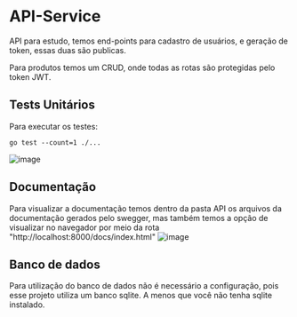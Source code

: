 # API-Service

API para estudo, temos end-points para cadastro de usuários, e geração de token, essas duas são publicas.

Para produtos temos um CRUD, onde todas as rotas são protegidas pelo token JWT.

## Tests Unitários

Para executar os testes:

```
go test --count=1 ./...
```
![image](https://github.com/user-attachments/assets/39d4b14b-44fb-4446-be4e-c304d9ea82f8)


## Documentação

Para visualizar a documentação temos dentro da pasta API os arquivos da documentação gerados pelo swegger, mas também temos a opção de visualizar no navegador por meio da rota "http://localhost:8000/docs/index.html"
![image](https://github.com/user-attachments/assets/4d3f8c88-293d-4813-8094-f7f637251baf)

## Banco de dados

Para utilização do banco de dados não é necessário a configuração, pois esse projeto utiliza um banco sqlite. A menos que você não tenha sqlite instalado.

